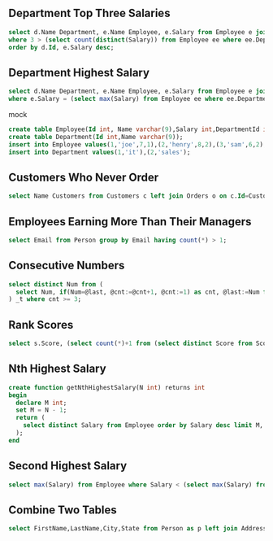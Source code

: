 ## Department Top Three Salaries
```sql
select d.Name Department, e.Name Employee, e.Salary from Employee e join Department d on e.DepartmentId=d.Id
where 3 > (select count(distinct(Salary)) from Employee ee where ee.DepartmentId=e.DepartmentId and Salary>e.Salary)
order by d.Id, e.Salary desc;
```

## Department Highest Salary
```sql
select d.Name Department, e.Name Employee, e.Salary from Employee e join Department d on e.DepartmentId=d.Id
where e.Salary = (select max(Salary) from Employee ee where ee.DepartmentId=e.DepartmentId);
```

mock

```sql
create table Employee(Id int, Name varchar(9),Salary int,DepartmentId int);
create table Department(Id int,Name varchar(9));
insert into Employee values(1,'joe',7,1),(2,'henry',8,2),(3,'sam',6,2),(4,'max',9,1);
insert into Department values(1,'it'),(2,'sales');
```

## Customers Who Never Order
```sql
select Name Customers from Customers c left join Orders o on c.Id=CustomerId where o.Id is null;
```

## Employees Earning More Than Their Managers
```sql
select Email from Person group by Email having count(*) > 1;
```

## Consecutive Numbers
```sql
select distinct Num from (
  select Num, if(Num=@last, @cnt:=@cnt+1, @cnt:=1) as cnt, @last:=Num from Logs, (select @last:=-1, @cnt:=0) _t
) _t where cnt >= 3;
```

## Rank Scores
```sql
select s.Score, (select count(*)+1 from (select distinct Score from Scores) ss where Score > s.Score) rank from Scores s order by Score desc;
```

## Nth Highest Salary
```sql
create function getNthHighestSalary(N int) returns int
begin
  declare M int;
  set M = N - 1;
  return (
    select distinct Salary from Employee order by Salary desc limit M, 1
  );
end
```

## Second Highest Salary
```sql
select max(Salary) from Employee where Salary < (select max(Salary) from Employee);
```

## Combine Two Tables
```sql
select FirstName,LastName,City,State from Person as p left join Address as a on p.PersonId=a.PersonId;
```
